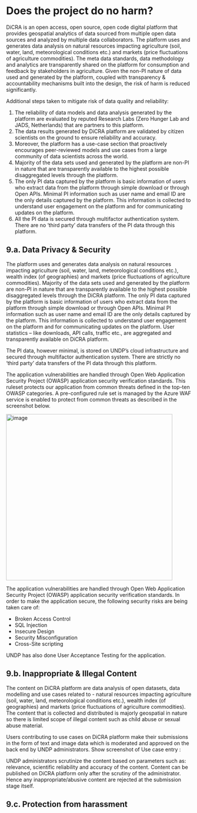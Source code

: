# Does the project do no harm?

DiCRA is an open access, open source, open code digital platform that provides geospatial analytics of data sourced from multiple open data sources and analyzed by multiple data collaborators. The platform uses and generates data analysis on natural resources impacting agriculture (soil, water, land, meteorological conditions etc.) and markets (price fluctuations of agriculture commodities). The meta data standards, data methodology and analytics are transparently shared on the platform for consumption and feedback by stakeholders in agriculture. Given the non-PI nature of data used and generated by the platform, coupled with transparency & accountability mechanisms built into the design, the risk of harm is reduced significantly.  

Additional  steps taken to mitigate risk of data quality and reliability:
1.	The reliability of data models and data analysis generated by the platform are evaluated by reputed Research Labs (Zero Hunger Lab and JADS, Netherlands) that are partners to this platform. 
2.	The data results generated by DiCRA platform are validated by citizen scientists on the ground to ensure reliability and accuracy. 
3.	Moreover, the platform has a use-case section that proactively encourages peer-reviewed models and use cases from a large community of data scientists across the world. 
4.	Majority of the data sets used and generated by the platform are non-PI in nature that are transparently available to the highest possible disaggregated levels through the platform. 
5.	The only PI data captured by the platform is basic information of users who extract data from the platform through simple download or through Open APIs. Minimal PI information such as user name and email ID are the only details captured by the platform. This information is collected to understand user engagement on the platform and for communicating updates on the platform. 
6.	All the PI data is secured through multifactor authentication system. There are no ‘third party’ data transfers of the PI data through this platform.

## 9.a. Data Privacy & Security

The platform uses and generates data analysis on natural resources impacting agriculture (soil, water, land, meteorological conditions etc.), wealth index (of geographies) and markets (price fluctuations of agriculture commodities). Majority of the data sets used and generated by the platform are non-PI in nature that are transparently available to the highest possible disaggregated levels through the DiCRA platform. 
The only PI data captured by the platform is basic information of users who extract data from the platform through simple download or through Open APIs. Minimal PI information such as user name and email ID are the only details captured by the platform. This information is collected to understand user engagement on the platform and for communicating updates on the platform. User statistics – like downloads, API calls, traffic etc., are aggregated and transparently available on DiCRA platform.

The PI data, however minimal, is stored on UNDP’s cloud infrastructure and secured through multifactor authentication system. There are strictly no ‘third party’ data transfers of the PI data through this platform. 

The application vulnerabilities are handled through Open Web Application Security Project (OWASP) application security verification standards. This ruleset protects our application from common threats defined in the top-ten OWASP categories. A pre-configured rule set is managed by the Azure WAF service is enabled to protect from common threats as described in the screenshot below. 

<img width="452" alt="image" src="https://user-images.githubusercontent.com/42402451/157637304-c1597775-0846-44dc-a801-da8e3ca2aa3e.png">


The application vulnerabilities are handled through Open Web Application Security Project (OWASP) application security verification standards. In order to make the application secure, the following security risks are being taken care of: 
- Broken Access Control 
- SQL Injection 
- Insecure Design 
- Security Misconfiguration
- Cross-Site scripting

UNDP has also done User Acceptance Testing for the application.


## 9.b. Inappropriate & Illegal Content

The content on DiCRA platform are data analysis of open datasets, data modelling and use cases related to - natural resources impacting agriculture (soil, water, land, meteorological conditions etc.), wealth index (of geographies) and markets (price fluctuations of agriculture commodities).  The content that is collected and distributed is majorly geospatial in nature so there is limited scope of illegal content such as child abuse or sexual abuse material.

Users contributing to use cases on DiCRA platform make their submissions in the form of text and image data which is moderated and approved on the back end by UNDP administrators. Show screenshot of Use case entry :


UNDP administrators scrutinize the content based on parameters such as: relevance, scientific reliability and accuracy of the content. Content can be published on DiCRA platform only after the scrutiny of the administrator. Hence any inappropriate/abusive content are rejected at the submission stage itself.


## 9.c. Protection from harassment


